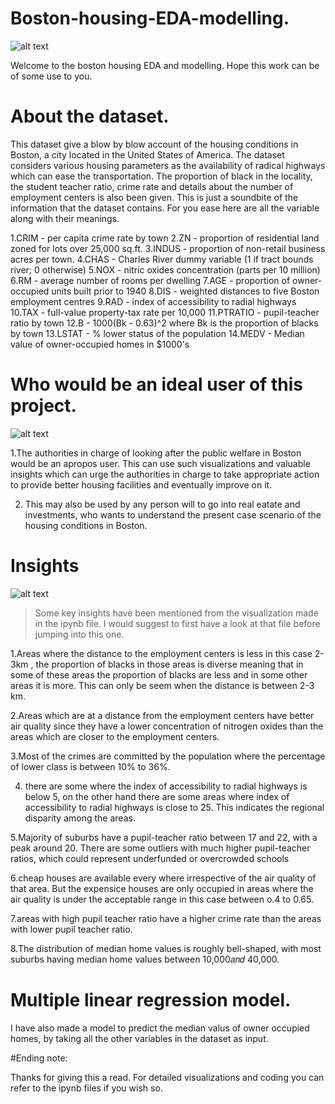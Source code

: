 # Boston-housing-EDA-modelling.

![alt text](https://live.staticflickr.com/1957/43555391580_ea8259a894_b.jpg)

Welcome to the boston housing EDA and modelling. Hope this work can be of some use to you.

# About the dataset.

This dataset give a blow by blow account of the housing conditions in Boston, a city located in the United States of America. The dataset considers various housing parameters as the availability of radical highways which can ease the transportation. The proportion of black in the locality, the student teacher ratio, crime rate and details about the number of employment centers is also been given. This is just a soundbite of the information that the dataset contains. For you ease here are all the variable along with their meanings.

1.CRIM - per capita crime rate by town
2.ZN - proportion of residential land zoned for lots over 25,000 sq.ft.
3.INDUS - proportion of non-retail business acres per town.
4.CHAS - Charles River dummy variable (1 if tract bounds river; 0 otherwise)
5.NOX - nitric oxides concentration (parts per 10 million)
6.RM - average number of rooms per dwelling
7.AGE - proportion of owner-occupied units built prior to 1940
8.DIS - weighted distances to five Boston employment centres
9.RAD - index of accessibility to radial highways
10.TAX - full-value property-tax rate per 10,000
11.PTRATIO - pupil-teacher ratio by town
12.B - 1000(Bk - 0.63)^2 where Bk is the proportion of blacks by town
13.LSTAT - % lower status of the population
14.MEDV - Median value of owner-occupied homes in $1000's

# Who would be an ideal user of this project.

![alt text](https://th.bing.com/th/id/OIP.NfQXJGQIFEdceeyi1sIW8AHaHa?pid=ImgDet&rs=1)

1.The authorities in charge of looking after the public welfare in Boston would be an apropos user. This can use such visualizations and valuable insights which can urge the authorities in charge to take appropriate action to provide better housing facilities and eventually improve on it.

2. This may also be used by any person will to go into real eatate and investments, who wants to understand the present case scenario of the housing conditions in Boston.

# Insights

![alt text](https://th.bing.com/th/id/OIP.fz5lzLbQT2ir0Vzmn0L0wAHaE7?pid=ImgDet&rs=1)

>Some key insights have been mentioned from the visualization made in the ipynb file. I would suggest to first have a look at that file before jumping into this one.

1.Areas where the distance to the employment centers is less in this case 2-3km , the proportion of blacks in those areas is diverse meaning that in some of these areas the proportion of blacks are less and in some other areas it is more. This can only be seem when the distance is between 2-3 km.

2.Areas which are at a distance from the employment centers have better air quality since they have a lower concentration of nitrogen oxides than the areas which are closer to the employment centers.

3.Most of the crimes are committed by the population where the percentage of lower class is between 10% to 36%.

4. there are some where the index of accessibility to radial highways is below 5, on the other hand there are some areas where index of accessibility to radial highways is close to 25. This indicates the regional disparity among the areas.

5.Majority of suburbs have a pupil-teacher ratio between 17 and 22, with a peak around 20. There are some outliers with much higher pupil-teacher ratios, which could represent underfunded or overcrowded schools

6.cheap houses are available every where irrespective of the air quality of that area. But the expensice houses are only occupied in areas where the air quality is under the acceptable range in this case between o.4 to 0.65.

7.areas with high pupil teacher ratio have a higher crime rate than the areas with lower pupil teacher ratio.

8.The distribution of median home values is roughly bell-shaped, with most suburbs having median home values between  10,000𝑎𝑛𝑑
 40,000.

# Multiple linear regression model.

I have also made a model to predict the median valus of owner occupied homes, by taking all the other variables in the dataset as input.

#Ending note:

Thanks for giving this a read. For detailed visualizations and coding you can refer to the ipynb files if you wish so.